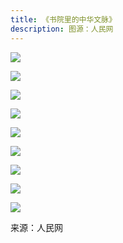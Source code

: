 ```yaml
---
title: 《书院里的中华文脉》
description: 图源：人民网
---
```

![](https://t11.baidu.com/it/u=1511246170,4182484498&fm=173&app=49&f=JPEG?w=440&h=440&s=A5307597600D32E91FB8750E0300E060)

![](https://t10.baidu.com/it/u=2450469111,1487631190&fm=173&app=49&f=JPEG?w=440&h=440&s=B50E9557524E36EC729A29B603007062)

![](https://t12.baidu.com/it/u=1723578416,2051639224&fm=173&app=49&f=JPEG?w=440&h=440&s=F48EB557726E36AC2CB4C1200300E063)

![](https://t11.baidu.com/it/u=2115131575,3794456727&fm=173&app=49&f=JPEG?w=440&h=440&s=65363FD7D02F32AC693530B103003060)

![](https://t11.baidu.com/it/u=3134163709,1688106377&fm=173&app=49&f=JPEG?w=440&h=440&s=B522D117420F36E9388135730100A062)

![](https://t10.baidu.com/it/u=1234318926,638854788&fm=173&app=49&f=JPEG?w=440&h=440&s=F5A29957420F32E87AA11D670100A060)

![](https://t10.baidu.com/it/u=3882556764,1313102240&fm=173&app=49&f=JPEG?w=440&h=440&s=E9122FD7421F63ED6E2D31660300E060)

![](https://t11.baidu.com/it/u=442118143,1509886346&fm=173&app=49&f=JPEG?w=440&h=440&s=FD3235D7581F57E938081D7603005060)

![](https://t10.baidu.com/it/u=1132715829,1062254136&fm=173&app=49&f=JPEG?w=440&h=440&s=B5AAF517620F32EC7E9451060300A060)

来源：人民网